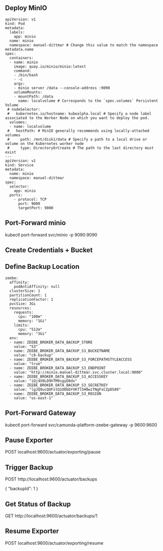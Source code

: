 ## Deploy MinIO

```
apiVersion: v1
kind: Pod
metadata:
  labels:
    app: minio
  name: minio
  namespace: manuel-dittmar # Change this value to match the namespace metadata.name
spec:
  containers:
  - name: minio
    image: quay.io/minio/minio:latest
    command:
    - /bin/bash
    - -c
    args: 
    - minio server /data --console-address :9090
    volumeMounts:
    - mountPath: /data
      name: localvolume # Corresponds to the `spec.volumes` Persistent Volume
 # nodeSelector:
 #   kubernetes.io/hostname: kubealpha.local # Specify a node label associated to the Worker Node on which you want to deploy the pod.
  volumes:
  - name: localvolume
 #   hostPath: # MinIO generally recommends using locally-attached volumes
 #     path: /mnt/disk1/data # Specify a path to a local drive or volume on the Kubernetes worker node
 #     type: DirectoryOrCreate # The path to the last directory must exist
---
apiVersion: v1
kind: Service
metadata:
  name: minio
  namespace: manuel-dittmar
spec:
  selector:
    app: minio
  ports:
    - protocol: TCP
      port: 9000
      targetPort: 9000
```

## Port-Forward minio

kubectl port-forward svc/minio -p 9090:9090

## Create Credentials + Bucket

## Define Backup Location

```
zeebe:
  affinity:
    podAntiAffinity: null
  clusterSize: 1
  partitionCount: 1
  replicationFactor: 1
  pvcSize: 3Gi
  resources:
    requests:
      cpu: "100m"
      memory: "1Gi"
    limits:
      cpu: "512m"
      memory: "3Gi"
  env:
  - name: ZEEBE_BROKER_DATA_BACKUP_STORE
    value: "S3"
  - name: ZEEBE_BROKER_DATA_BACKUP_S3_BUCKETNAME
    value: "c8-backup"
  - name: ZEEBE_BROKER_DATA_BACKUP_S3_FORCEPATHSTYLEACCESS
    value: "true"
  - name: ZEEBE_BROKER_DATA_BACKUP_S3_ENDPOINT
    value: "http://minio.manuel-dittmar.svc.cluster.local:9000"
  - name: ZEEBE_BROKER_DATA_BACKUP_S3_ACCESSKEY
    value: "iQj4X0LD9hTM9sgyD8dx"
  - name: ZEEBE_BROKER_DATA_BACKUP_S3_SECRETKEY
    value: "lgJQ9ucQOFstQ1OObbYVKTl5H0wzTNgFxCZpDS89"
  - name: ZEEBE_BROKER_DATA_BACKUP_S3_REGION
    value: "us-east-1"
```

## Port-Forward Gateway

kubectl port-forward svc/camunda-platform-zeebe-gateway -p 9600:9600


## Pause Exporter

POST localhost:9600/actuator/exporting/pause

## Trigger Backup

POST http://localhost:9600/actuator/backups

{
	"backupId": 1
}

## Get Status of Backup

GET http://localhost:9600/actuator/backups/1

## Resume Exporter

POST localhost:9600/actuator/exporting/resume